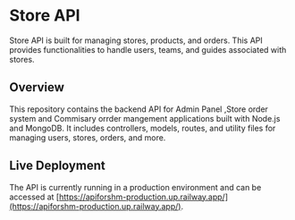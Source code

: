 
# Store API

Store API is built for managing stores, products, and orders. This API provides functionalities to handle users, teams, and guides associated with stores. 

## Overview

This repository contains the backend API for  Admin Panel ,Store order system and Commisary orrder mangement applications built with Node.js and MongoDB. It includes controllers, models, routes, and utility files for managing users, stores, orders, and more.

## Live Deployment

The API is currently running in a production environment and can be accessed at [https://apiforshm-production.up.railway.app/](https://apiforshm-production.up.railway.app/).



